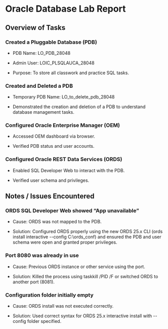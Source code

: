 # Oracle Database Lab Report

## Overview of Tasks

### Created a Pluggable Database (PDB)

* PDB Name: LO_PDB_28048

* Admin User: LOIC_PLSQLAUCA_28048

* Purpose: To store all classwork and practice SQL tasks.

### Created and Deleted a PDB

* Temporary PDB Name: LO_to_delete_pdb_28048

* Demonstrated the creation and deletion of a PDB to understand database management tasks.

### Configured Oracle Enterprise Manager (OEM)

* Accessed OEM dashboard via browser.

* Verified PDB status and user accounts.

### Configured Oracle REST Data Services (ORDS)

* Enabled SQL Developer Web to interact with the PDB.

* Verified user schema and privileges.

## Notes / Issues Encountered

### ORDS SQL Developer Web showed “App unavailable”

* Cause: ORDS was not mapped to the PDB.

* Solution: Configured ORDS properly using the new ORDS 25.x CLI (ords install interactive --config C:\ords_conf) and ensured the PDB and user schema were open and granted proper privileges.

### Port 8080 was already in use

* Cause: Previous ORDS instance or other service using the port.

* Solution: Killed the process using taskkill /PID <PID> /F or switched ORDS to another port (8081).

### Configuration folder initially empty

* Cause: ORDS install was not executed correctly.

* Solution: Used correct syntax for ORDS 25.x interactive install with --config folder specified.

